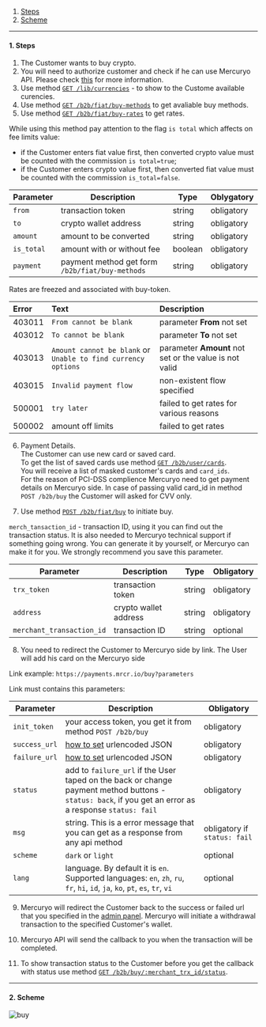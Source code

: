 

1. [Steps](README.md/#1-steps)
2. [Scheme](README.md/#2-scheme)

***

<a name="steps"></a>
#### 1. Steps

1. The Customer wants to buy crypto.
2. You will need to authorize customer and check if he can use Mercuryo API. Please check [this](https://github.com/mercuryoio/Commercial-API/blob/master/Login/README.md) for more information.
3. Use method [`GET /lib/currencies`](https://sandbox-cryptosaas.mrcr.io/v1.6/comm-docs/index.html#api-Public-PublicCurrencies) - to show to the Custome available curencies.
4. Use method [`GET /b2b/fiat/buy-methods`](https://sandbox-cryptosaas.mrcr.io/v1.6/comm-docs/index.html#api-B2B_Buy-BuyMethods) to get avaliable buy methods.
5. Use method [`GET /b2b/fiat/buy-rates`](https://sandbox-cryptosaas.mrcr.io/v1.6/comm-docs/index.html#api-B2B_Buy-GetBuyRate) to get rates.


While using this method pay attention to the flag `is total` which affects on fee limits value:

* if the Customer enters fiat value first, then converted crypto value must be counted with the commission `is total=true`;
* if the Customer enters crypto value first, then converted fiat value must be counted with the commission `is_total=false`.

| Parameter  |  Description  | Type | Oblygatory |
| ------------- | -------------  | -------------  | -------------  |
| `from` | transaction token | string | obligatory |
| `to` | crypto wallet address | string | obligatory |
| `amount` | amount to be converted | string | obligatory |
| `is_total` | amount with or without fee | boolean | obligatory |
| `payment` | payment method get form `/b2b/fiat/buy-methods` | string | obligatory |


Rates are freezed and associated with buy-token.

| Error | Text | Description|
|:--|:--|:--|
| 403011  | `From cannot be blank`  | parameter **From** not set  |
| 403012   | `To cannot be blank`  | parameter **To** not set |
| 403013   | `Amount cannot be blank` or `Unable to find currency options` | parameter **Amount** not set or the value is not valid  |
| 403015 | `Invalid payment flow`  | non-existent flow specified  |
| 500001  | `try later`  | failed to get rates for various reasons  |
| 500002  | amount off limits  | failed to get rates  |

6. Payment Details.  
The Customer can use new card or saved card.  
To get the list of saved cards use method [`GET /b2b/user/cards`](https://sandbox-cryptosaas.mrcr.io/v1.6/comm-docs/index.html#api-B2B_User-UserCards).  
You will receive a list of masked customer's cards and `card_ids`.  
For the reason of PCI-DSS complience Mercuryo need to get payment details on Mercuryo side. In case of passing valid card_id in method `POST /b2b/buy` the Customer will asked for CVV only.  

7. Use method [`POST /b2b/fiat/buy`](https://sandbox-cryptosaas.mrcr.io/v1.6/comm-docs/index.html#api-B2B_Buy-Buy) to initiate buy. 

`merch_tansaction_id` - transaction ID, using it you can find out the transaction status. It is also needed to Mercuryo technical support if something going wrong. You can generate it by yourself, or Mercuryo can make it for you. We strongly recommend you save this parameter.

| Parameter  |  Description  | Type | Obligatory |
| ------------- | -------------  | -------------  | -------------  |
| `trx_token` | transaction token | string | obligatory |
| `address` | crypto wallet address | string | obligatory |
| `merchant_transaction_id` | transaction ID | string | optional |

8. You need to redirect the Customer to Mercuryo side by link. The User will add his card on the Mercuryo side

Link example: `https://payments.mrcr.io/buy?parameters`

Link must contains this parameters:

| Parameter  |  Description  | Obligatory |
| ------------- | -------------  | -------------  |
| `init_token` | your access token, you get it from method `POST /b2b/buy` | obligatory |
| `success_url` | [how to set](https://github.com/mercuryoio/Commercial-API/blob/master/admin.md) urlencoded JSON | obligatory |
| `failure_url` | [how to set](https://github.com/mercuryoio/Commercial-API/blob/master/admin.md) urlencoded JSON | obligatory |
| `status` | add to `failure_url` if the User taped on the back or change payment method buttons - `status: back`, if you get an error as a response `status: fail` | obligatory |
| `msg` | string. This is a error message that you can get as a response from any api method | obligatory if `status: fail` |
| `scheme` | `dark` or `light` | optional |
| `lang` | language. By default it is `en`. Supported languages: `en`, `zh`, `ru`, `fr`, `hi`, `id`, `ja`, `ko`, `pt`, `es`, `tr`, `vi`  | optional |

9. Mercuryo will redirect the Customer back to the success or failed url that you specified in the [admin panel](https://github.com/mercuryoio/Commercial-API/blob/master/admin.md). Mercuryo will initiate a withdrawal transaction to the specified Customer's wallet. 

10. Mercuryo API will send the callback to you when the transaction will be completed.

11. To show transaction status to the Customer before you get the callback with status use method [`GET /b2b/buy/:merchant_trx_id/status`](https://sandbox-cryptosaas.mrcr.io/v1.6/comm-docs/index.html#api-B2B_Sell-SellTransactionStatus).

***

<a name="scheme"></a>
#### 2. Scheme

![buy](https://github.com/mercuryoio/Commercial-API/blob/master/1%20Buy%20Card/buy.png)

